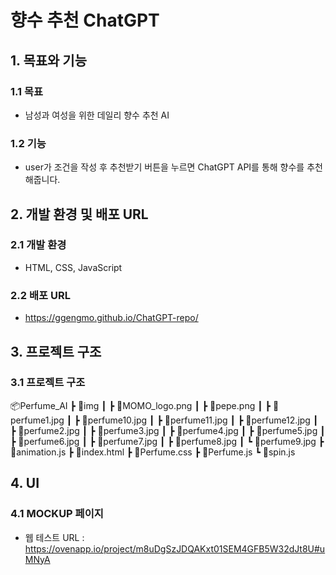 # 향수 추천 ChatGPT

## 1. 목표와 기능
### 1.1 목표
- 남성과 여성을 위한 데일리 향수 추천 AI
### 1.2 기능
- user가 조건을 작성 후 추천받기 버튼을 누르면 ChatGPT API를 통해 향수를 추천해줍니다.

## 2. 개발 환경 및 배포 URL
### 2.1 개발 환경
- HTML, CSS, JavaScript
### 2.2 배포 URL
- https://ggengmo.github.io/ChatGPT-repo/

## 3. 프로젝트 구조
### 3.1 프로젝트 구조
📦Perfume_AI
 ┣ 📂img
 ┃ ┣ 📜MOMO_logo.png
 ┃ ┣ 📜pepe.png
 ┃ ┣ 📜perfume1.jpg
 ┃ ┣ 📜perfume10.jpg
 ┃ ┣ 📜perfume11.jpg
 ┃ ┣ 📜perfume12.jpg
 ┃ ┣ 📜perfume2.jpg
 ┃ ┣ 📜perfume3.jpg
 ┃ ┣ 📜perfume4.jpg
 ┃ ┣ 📜perfume5.jpg
 ┃ ┣ 📜perfume6.jpg
 ┃ ┣ 📜perfume7.jpg
 ┃ ┣ 📜perfume8.jpg
 ┃ ┗ 📜perfume9.jpg
 ┣ 📜animation.js
 ┣ 📜index.html
 ┣ 📜Perfume.css
 ┣ 📜Perfume.js
 ┗ 📜spin.js
## 4. UI
### 4.1 MOCKUP 페이지
- 웹 테스트 URL : https://ovenapp.io/project/m8uDgSzJDQAKxt01SEM4GFB5W32dJt8U#uMNyA



